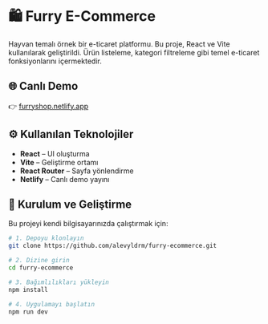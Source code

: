 # 🛍️ Furry E-Commerce

Hayvan temalı örnek bir e-ticaret platformu. Bu proje, React ve Vite kullanılarak geliştirildi. Ürün listeleme, kategori filtreleme gibi temel e-ticaret fonksiyonlarını içermektedir.

## 🌐 Canlı Demo

👉 [furryshop.netlify.app](https://furryshop.netlify.app/)

## ⚙️ Kullanılan Teknolojiler

- **React** – UI oluşturma
- **Vite** – Geliştirme ortamı
- **React Router** – Sayfa yönlendirme
- **Netlify** – Canlı demo yayını

## 🚀 Kurulum ve Geliştirme

Bu projeyi kendi bilgisayarınızda çalıştırmak için:

```bash
# 1. Depoyu klonlayın
git clone https://github.com/alevyldrm/furry-ecommerce.git

# 2. Dizine girin
cd furry-ecommerce

# 3. Bağımlılıkları yükleyin
npm install

# 4. Uygulamayı başlatın
npm run dev
